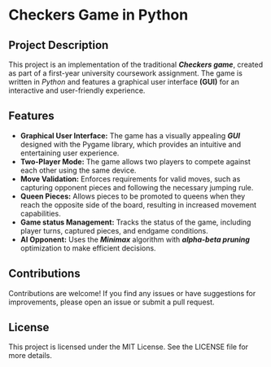 # Checkers Game in Python
## Project Description
This project is an implementation of the traditional ***Checkers game***, created as part of a first-year university coursework assignment. The game is written in *Python* and features a graphical user interface **(GUI)** for an interactive and user-friendly experience.
## Features
* **Graphical User Interface:** The game has a visually appealing ***GUI*** designed with the Pygame library, which provides an intuitive and entertaining user experience.
* **Two-Player Mode:** The game allows two players to compete against each other using the same device.
* **Move Validation:** Enforces requirements for valid moves, such as capturing opponent pieces and following the necessary jumping rule.
* **Queen Pieces:** Allows pieces to be promoted to queens when they reach the opposite side of the board, resulting in increased movement capabilities.
* **Game status Management:** Tracks the status of the game, including player turns, captured pieces, and endgame conditions.
* **AI Opponent:** Uses the ***Minimax*** algorithm with ***alpha-beta pruning*** optimization to make efficient decisions.

## Contributions
Contributions are welcome! If you find any issues or have suggestions for improvements, please open an issue or submit a pull request.

## License
This project is licensed under the MIT License. See the LICENSE file for more details.
